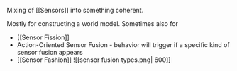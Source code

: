 Mixing of [[Sensors]] into something coherent.

Mostly for constructing a world model.
Sometimes also for
- [[Sensor Fission]]
- Action-Oriented Sensor Fusion - behavior will trigger if a specific kind of sensor fusion appears
- [[Sensor Fashion]]
![[sensor fusion types.png| 600]]